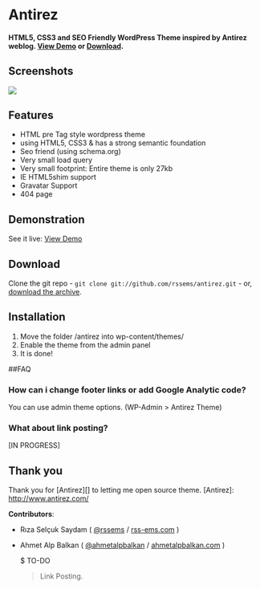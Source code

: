 # Antirez
#### HTML5, CSS3 and SEO Friendly WordPress Theme inspired by Antirez weblog. [View Demo][] or [Download][].

  [Download]: https://github.com/rssems/antirez/zipball/master
  [View Demo]: http://beta.rss-ems.com/antirez
  
## Screenshots

![][1]

 [1]: https://github.com/rssems/antirez/blob/master/screenshot.jpg?raw=true

## Features
* HTML pre Tag style wordpress theme
* using HTML5, CSS3 & has a strong semantic foundation
* Seo friend (using schema.org)
* Very small load query
* Very small footprint: Entire theme is only 27kb
* IE HTML5shim support
* Gravatar Support
* 404 page

## Demonstration

See it live: [View Demo](http://beta.rss-ems.com/antirez)

## Download

Clone the git repo - `git clone git://github.com/rssems/antirez.git` - or, [download the archive](https://github.com/rssems/antirez/zipball/master). 

## Installation
1. Move the folder /antirez into wp-content/themes/
2. Enable the theme from the admin panel
4. It is done!

##FAQ

### How can i change footer links or add Google Analytic code?
You can use admin theme options. (WP-Admin > Antirez Theme)

### What about link posting?
[IN PROGRESS]

## Thank you
Thank you for [Antirez][] to letting me open source theme.
[Antirez]: http://www.antirez.com/

**Contributors**:

* Rıza Selçuk Saydam ( [@rssems](http://twitter.com/rssems ) / [rss-ems.com](http://andrewnorcross.com/) )
* Ahmet Alp Balkan ( [@ahmetalpbalkan](http://twitter.com/ahmetalpbalkan ) / [ahmetalpbalkan.com](http://ahmetalpbalkan.com/) )


    $ TO-DO
    > Link Posting.